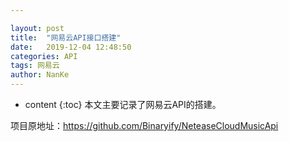 ```yaml
---

layout: post
title:  "网易云API接口搭建"
date:   2019-12-04 12:48:50
categories: API
tags: 网易云
author: NanKe
---
```


* content
{:toc}
本文主要记录了网易云API的搭建。



 项目原地址：https://github.com/Binaryify/NeteaseCloudMusicApi 


